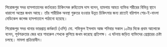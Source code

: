 পিরোজপুর সদর হাসপাতালের কর্তব্যরত চিকিৎসক রুহিতোষ দাস বলেন, হামলায় আহত ব্যক্তির শরীরের বিভিন্ন স্থানে ধারালো অস্ত্রের জখম আছে। তাঁর শারীরিক অবস্থা গুরুতর হওয়ার উন্নত চিকিৎসার জন্য রাতেই বরিশাল শের-ই-বাংলা মেডিকেল কলেজ হাসপাতালে পাঠানো হয়েছে।

পিরোজপুর সদর থানার ভারপ্রাপ্ত কর্মকর্তা (ওসি) মো. শফিকুল ইসলাম আজ শনিবার সকাল ১০টার দিকে প্রথম আলোকে বলেন, পূর্বশত্রুতার জের ধরে শাহারুল শেখকে কুপিয়ে জখম করেছে প্রতিপক্ষ। এ ঘটনায় জড়িত ব্যক্তিদের গ্রেপ্তারের চেষ্টা চলছে। মামলা প্রক্রিয়াধীন।

